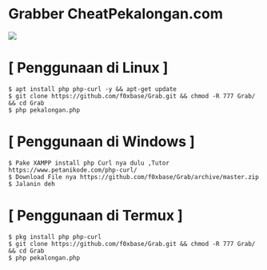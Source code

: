 # Grabber CheatPekalongan.com
![](https://i.ibb.co/Gsw86YN/Grabpkl.png)
# [ Penggunaan di Linux ]
```
$ apt install php php-curl -y && apt-get update
$ git clone https://github.com/f0xbase/Grab.git && chmod -R 777 Grab/ && cd Grab
$ php pekalongan.php
````
# [ Penggunaan di Windows ]
```
$ Pake XAMPP install php Curl nya dulu ,Tutor https://www.petanikode.com/php-curl/
$ Download File nya https://github.com/f0xbase/Grab/archive/master.zip
$ Jalanin deh
````
# [ Penggunaan di Termux ]
```
$ pkg install php php-curl
$ git clone https://github.com/f0xbase/Grab.git && chmod -R 777 Grab/ && cd Grab
$ php pekalongan.php
````
